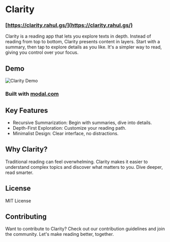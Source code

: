# Clarity

### [https://clarity.rahul.gs/](https://clarity.rahul.gs/)

Clarity is a reading app that lets you explore texts in depth. Instead of reading from top to bottom, Clarity presents content in layers. Start with a summary, then tap to explore details as you like. It's a simpler way to read, giving you control over your focus.

## Demo

![Clarity Demo](/public/demo.gif)

### Built with [modal.com](https://modal.com)

## Key Features

- Recursive Summarization: Begin with summaries, dive into details.
- Depth-First Exploration: Customize your reading path.
- Minimalist Design: Clear interface, no distractions.

## Why Clarity?

Traditional reading can feel overwhelming. Clarity makes it easier to understand complex topics and discover what matters to you. Dive deeper, read smarter.

## License

MIT License

## Contributing

Want to contribute to Clarity? Check out our contribution guidelines and join the community. Let's make reading better, together.
